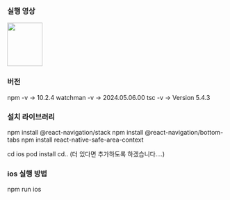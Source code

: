 ### 실행 영상

<img src="https://velog.velcdn.com/images/kop981020/post/1222840d-71dd-43ae-93b4-668e21f01c63/image.gif" width="40%" height="100">

### 버전

npm -v -> 10.2.4
watchman -v -> 2024.05.06.00
tsc -v -> Version 5.4.3

### 설치 라이브러리

npm install @react-navigation/stack
npm install @react-navigation/bottom-tabs
npm install react-native-safe-area-context

cd ios
pod install
cd..
(더 있다면 추가하도록 하겠습니다....)

### ios 실행 방법

npm run ios
